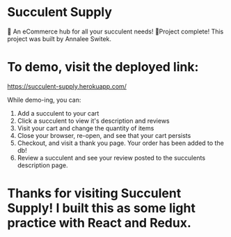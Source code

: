 

# Succulent Supply

🌵 An eCommerce hub for all your succulent needs! 🌵Project complete! This project was built by Annalee Switek. 

# To demo, visit the deployed link: 
https://succulent-supply.herokuapp.com/

While demo-ing, you can: 

1. Add a succulent to your cart
2. Click a succulent to view it's description and reviews
3. Visit your cart and change the quantity of items
4. Close your browser, re-open, and see that your cart persists
5. Checkout, and visit a thank you page. Your order has been added to the db! 
6. Review a succulent and see your review posted to the succulents description page. 

# Thanks for visiting Succulent Supply! I built this as some light practice with React and Redux. 

